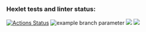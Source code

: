### Hexlet tests and linter status:
[![Actions Status](https://github.com/Shaiko-Vitaliy/java-project-72/workflows/hexlet-check/badge.svg)](https://github.com/Shaiko-Vitaliy/java-project-72/actions)
![example branch parameter](https://github.com/Shaiko-Vitaliy/java-project-72/actions/workflows/hexlet-check.yml/badge.svg?event=push)
<a href="https://codeclimate.com/github/Shaiko-Vitaliy/java-project-73/maintainability"><img src="https://api.codeclimate.com/v1/badges/bc76692c3433e2e06145/maintainability" /></a>
<a href="https://codeclimate.com/github/Shaiko-Vitaliy/java-project-73/test_coverage"><img src="https://api.codeclimate.com/v1/badges/bc76692c3433e2e06145/test_coverage" /></a>
